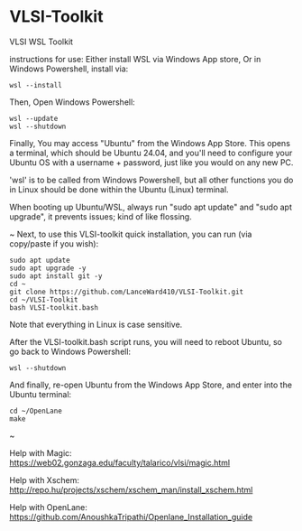 # VLSI-Toolkit
VLSI WSL Toolkit

instructions for use:
Either install WSL via Windows App store,
Or in Windows Powershell, install via:

    wsl --install

Then,
Open Windows Powershell:

    wsl --update
    wsl --shutdown

Finally, You may access "Ubuntu" from the Windows App Store. This opens a terminal,
which should be Ubuntu 24.04, and you'll need to configure your Ubuntu OS with
a username + password, just like you would on any new PC.

'wsl' is to be called from Windows Powershell, but all other functions you do in Linux
should be done within the Ubuntu (Linux) terminal.

When booting up Ubuntu/WSL, always run "sudo apt update" and "sudo apt upgrade",
it prevents issues; kind of like flossing.

~
Next, to use this VLSI-toolkit quick installation, you can run (via copy/paste if you wish):

    sudo apt update
    sudo apt upgrade -y
    sudo apt install git -y
    cd ~
    git clone https://github.com/LanceWard410/VLSI-Toolkit.git
    cd ~/VLSI-Toolkit
    bash VLSI-toolkit.bash

Note that everything in Linux is case sensitive.

After the VLSI-toolkit.bash script runs, you will need to reboot Ubuntu, so go back to Windows Powershell:

    wsl --shutdown

And finally, re-open Ubuntu from the Windows App Store, and enter into the Ubuntu terminal:

    cd ~/OpenLane
    make

~

Help with Magic: https://web02.gonzaga.edu/faculty/talarico/vlsi/magic.html

Help with Xschem: http://repo.hu/projects/xschem/xschem_man/install_xschem.html

Help with OpenLane: https://github.com/AnoushkaTripathi/Openlane_Installation_guide
